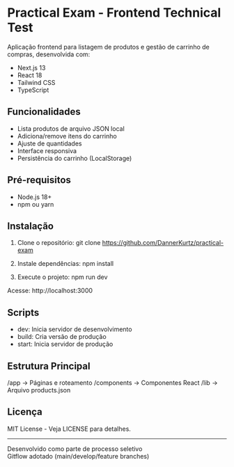 # Practical Exam - Frontend Technical Test

Aplicação frontend para listagem de produtos e gestão de carrinho de compras, desenvolvida com:

- Next.js 13
- React 18
- Tailwind CSS
- TypeScript

## Funcionalidades

- Lista produtos de arquivo JSON local
- Adiciona/remove itens do carrinho
- Ajuste de quantidades
- Interface responsiva
- Persistência do carrinho (LocalStorage)

## Pré-requisitos

- Node.js 18+
- npm ou yarn

## Instalação

1. Clone o repositório:
git clone https://github.com/DannerKurtz/practical-exam

2. Instale dependências:
npm install

3. Execute o projeto:
npm run dev

Acesse: http://localhost:3000

## Scripts

- dev: Inicia servidor de desenvolvimento
- build: Cria versão de produção
- start: Inicia servidor de produção

## Estrutura Principal

/app          -> Páginas e roteamento
/components   -> Componentes React
/lib          -> Arquivo products.json

## Licença

MIT License - Veja LICENSE para detalhes.

---

Desenvolvido como parte de processo seletivo  
Gitflow adotado (main/develop/feature branches)